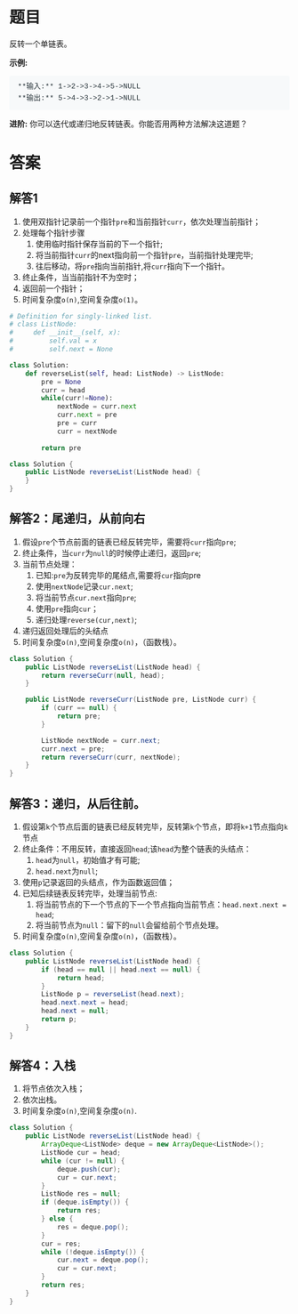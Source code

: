 # 题目
反转一个单链表。

**示例:**

<pre style="box-sizing: border-box; font-family: SFMono-Regular, Consolas, &quot;Liberation Mono&quot;, Menlo, Courier, monospace; font-size: 13px; margin-top: 0px; margin-bottom: 1em; overflow: auto; background: rgb(247, 249, 250); padding: 10px 15px; color: rgb(38, 50, 56); line-height: 1.6; border-radius: 3px; white-space: pre-wrap; font-style: normal; font-variant-ligatures: normal; font-variant-caps: normal; font-weight: 400; letter-spacing: normal; orphans: 2; text-align: start; text-indent: 0px; text-transform: none; widows: 2; word-spacing: 0px; -webkit-text-stroke-width: 0px; text-decoration-style: initial; text-decoration-color: initial;">**输入:** 1->2->3->4->5->NULL
**输出:** 5->4->3->2->1->NULL</pre>

**进阶:**
你可以迭代或递归地反转链表。你能否用两种方法解决这道题？

# 答案
## 解答1
1. 使用双指针记录前一个指针`pre`和当前指针`curr`，依次处理当前指针；
2. 处理每个指针步骤
   1. 使用临时指针保存当前的下一个指针;
   2. 将当前指针`curr`的next指向前一个指针`pre`，当前指针处理完毕;
   3. 往后移动，将`pre`指向当前指针,将`curr`指向下一个指针。
3. 终止条件，当当前指针不为空时；
4. 返回前一个指针；
5. 时间复杂度`o(n)`,空间复杂度`o(1)`。

```python
# Definition for singly-linked list.
# class ListNode:
#     def __init__(self, x):
#         self.val = x
#         self.next = None

class Solution:
    def reverseList(self, head: ListNode) -> ListNode:
        pre = None
        curr = head
        while(curr!=None):
            nextNode = curr.next
            curr.next = pre
            pre = curr
            curr = nextNode
            
        return pre
```

```java
class Solution {
    public ListNode reverseList(ListNode head) {
    }
}
```
## 解答2：尾递归，从前向右
1. 假设`pre`个节点前面的链表已经反转完毕，需要将`curr`指向`pre`;
2. 终止条件，当`curr`为`null`的时候停止递归，返回`pre`;
3. 当前节点处理：
   1. 已知:`pre`为反转完毕的尾结点,需要将`cur`指向pre
   2. 使用`nextNode`记录`cur.next`;
   3. 将当前节点`cur.next`指向`pre`;
   4. 使用`pre`指向`cur`；
   5. 递归处理`reverse(cur,next)`;
4. 递归返回处理后的头结点
5. 时间复杂度`o(n)`,空间复杂度`o(n)`，（函数栈）。

```java
class Solution {
    public ListNode reverseList(ListNode head) {
        return reverseCurr(null, head);
    }

    public ListNode reverseCurr(ListNode pre, ListNode curr) {
        if (curr == null) {
            return pre;
        }

        ListNode nextNode = curr.next;
        curr.next = pre;
        return reverseCurr(curr, nextNode); 
    }
}
```
## 解答3：递归，从后往前。

1. 假设第`k`个节点后面的链表已经反转完毕，反转第`k`个节点，即将`k+1`节点指向`k`节点
2. 终止条件：不用反转，直接返回`head`;该`head`为整个链表的头结点：
   1. `head`为`null`，初始值才有可能;
   2. `head.next`为`null`;
3. 使用`p`记录返回的头结点，作为函数返回值；
4. 已知后续链表反转完毕，处理当前节点:
   1. 将当前节点的下一个节点的下一个节点指向当前节点：`head.next.next = head`;
   2. 将当前节点为`null`：留下的`null`会留给前个节点处理。
5. 时间复杂度`o(n)`,空间复杂度`o(n)`，（函数栈）。

```java
class Solution {
    public ListNode reverseList(ListNode head) {
        if (head == null || head.next == null) {
            return head;
        }
        ListNode p = reverseList(head.next);
        head.next.next = head;
        head.next = null;
        return p;
    }
}
```
## 解答4：入栈
1. 将节点依次入栈；
2. 依次出栈。
3. 时间复杂度`o(n)`,空间复杂度`o(n)`.

```java
class Solution {
    public ListNode reverseList(ListNode head) {
        ArrayDeque<ListNode> deque = new ArrayDeque<ListNode>();
        ListNode cur = head;
        while (cur != null) {
            deque.push(cur);
            cur = cur.next;
        }
        ListNode res = null;
        if (deque.isEmpty()) {
            return res;
        } else {
            res = deque.pop();
        }
        cur = res;
        while (!deque.isEmpty()) {
            cur.next = deque.pop();
            cur = cur.next;
        }
        return res;
    }
}
```